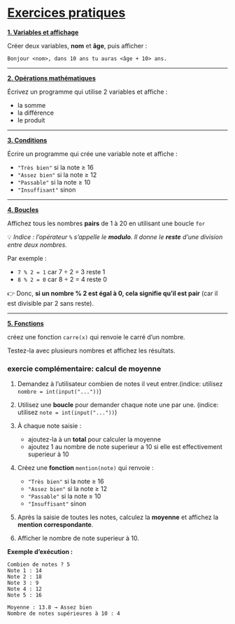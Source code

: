 # <u>Exercices pratiques</u>

**<u>1. Variables et affichage**</u>

Créer deux variables, **nom** et **âge**, puis afficher :

```
Bonjour <nom>, dans 10 ans tu auras <âge + 10> ans.
```

---

**<u>2. Opérations mathématiques**</u>

Écrivez un programme qui utilise 2 variables et affiche :

* la somme
* la différence
* le produit

---

**<u>3. Conditions**</u>

Écrire un programme qui crée une variable note et affiche :

* `"Très bien"` si la note ≥ 16
* `"Assez bien"` si la note ≥ 12
* `"Passable"` si la note ≥ 10
* `"Insuffisant"` sinon

---

**<u>4. Boucles**</u>

Affichez tous les nombres **pairs** de 1 à 20 en utilisant une boucle `for`

💡 *Indice : l’opérateur `%` s’appelle le **modulo**. Il donne le **reste** d’une division entre deux nombres.*

Par exemple :

* `7 % 2 = 1` car 7 ÷ 2 = 3 reste 1
* `8 % 2 = 0` car 8 ÷ 2 = 4 reste 0

👉 Donc, **si un nombre % 2 est égal à 0, cela signifie qu’il est pair** (car il est divisible par 2 sans reste).

---

**<u>5. Fonctions**</u>

créez une fonction `carre(x)` qui renvoie le carré d’un nombre.

Testez-la avec plusieurs nombres et affichez les résultats.

### exercie complémentaire: calcul de moyenne

1. Demandez à l’utilisateur combien de notes il veut entrer.(indice: utilisez `nombre = int(input("..."))`)
2. Utilisez une **boucle** pour demander chaque note une par une. (indice: utilisez `note = int(input("..."))`)
3. À chaque note saisie :

   * ajoutez-la à un **total** pour calculer la moyenne
   * ajoutez 1 au nombre de note superieur a 10 si elle est effectivement superieur à 10

4. Créez une **fonction** `mention(note)` qui renvoie :

   * `"Très bien"` si la note ≥ 16
   * `"Assez bien"` si la note ≥ 12
   * `"Passable"` si la note ≥ 10
   * `"Insuffisant"` sinon

5. Après la saisie de toutes les notes, calculez la **moyenne** et affichez la **mention correspondante**.
6. Afficher le nombre de note superieur à 10.

**Exemple d’exécution :**

```
Combien de notes ? 5
Note 1 : 14
Note 2 : 18
Note 3 : 9
Note 4 : 12
Note 5 : 16

Moyenne : 13.8 → Assez bien
Nombre de notes supérieures à 10 : 4
```
